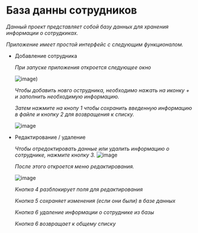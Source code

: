 # База данны сотрудников
*Данный проект представляет собой базу данных для хранения информации о сотрудкиках.*

*Приложение имеет простой интерфейс с следующим функционалом.*

+ Добавление сотрудника

  *При запуске приложения откроется следующее окно*

   ![image](https://github.com/user-attachments/assets/9ace7e9b-3799-4880-907d-f89c990c0815))

  *Чтобы добавить новго острудника, необходимо нажать на иконку + и заполнить необходимую информацию.*
  
  *Затем нажмите на кнопу 1 чтобы сохранить введенную информацию в файле и кнопку 2 для возвращения к списку.*
  
   ![image](https://github.com/user-attachments/assets/ad3fad71-751d-48c4-be54-424569aa3fe1)

 + Редактирование / удаление

   *Чтобы отредоктировать данные или удалить информацию о сотруднике, нажмите кнопку 3.*
   ![image](https://github.com/user-attachments/assets/b2de4965-1983-4b3a-b874-56ed290f123c)
   
   *После этого откроется меню редактирования.*
   
   ![image](https://github.com/user-attachments/assets/e3e09089-12db-4e0b-b403-a1c4e2dd729b)

   *Кнопка 4 разблокирует поля для редактирования*
   
   *Кнопка 5 сохраняет изменения (если они были) в базе данных*

   *Кнопка 6 удаление информации о сотруднике из базы*

   *Кнопка 6 возвращает к общему списку*



